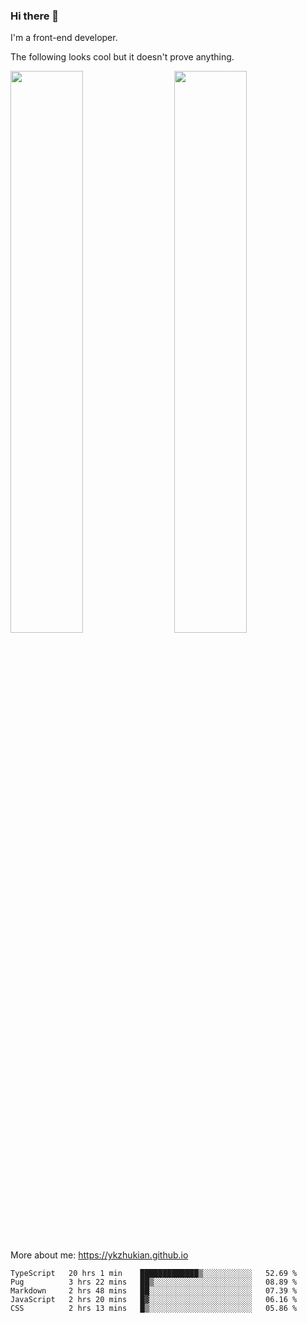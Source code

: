 ### Hi there 👋

I'm a front-end developer.

The following looks cool but it doesn't prove anything.

[<img align="right" width="48%" src="https://github-readme-stats.vercel.app/api?username=ykzhukian&show_icons=true&theme=dracula">](https://github.com/anuraghazra/github-readme-stats)

[<img width="48%" src="https://github-readme-stats.vercel.app/api/top-langs/?username=ykzhukian&layout=compact&theme=dracula">](https://github.com/anuraghazra/github-readme-stats)

More about me: 
https://ykzhukian.github.io

<!--START_SECTION:waka-->
```text
TypeScript   20 hrs 1 min    █████████████▒░░░░░░░░░░░   52.69 % 
Pug          3 hrs 22 mins   ██▒░░░░░░░░░░░░░░░░░░░░░░   08.89 % 
Markdown     2 hrs 48 mins   ██░░░░░░░░░░░░░░░░░░░░░░░   07.39 % 
JavaScript   2 hrs 20 mins   █▓░░░░░░░░░░░░░░░░░░░░░░░   06.16 % 
CSS          2 hrs 13 mins   █▒░░░░░░░░░░░░░░░░░░░░░░░   05.86 % 
```
<!--END_SECTION:waka-->
